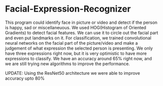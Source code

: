 # Facial-Expression-Recognizer
This program could identify face in picture or video and detect if the person is happy, sad or miscellaneuous.
We used HOG(Histogram of Oriented Gradients) to detect facial features. We can use it to circle out the facial part and even put landmarks on it.
For classification, we trained convolutional neural networks on the facial part of the picture/video and make a judgement of what expression the selected person is presenting. We only have three expressions right now, but it is very optimistic to have more expressions to classify. We have an accuracy around 65% right now, and we are still trying new algorithms to improve the performance.

UPDATE: Using the ResNet50 architecture we were able to improve accuracy upto 80%
